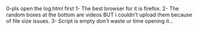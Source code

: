 0-pls open the log.html first
1- The best browser for it is firefox.
2- The random boxes at the bottom are videos BUT i couldn't upload them because of file size issues.
3- Script is empty don't waste ur time opening it...
